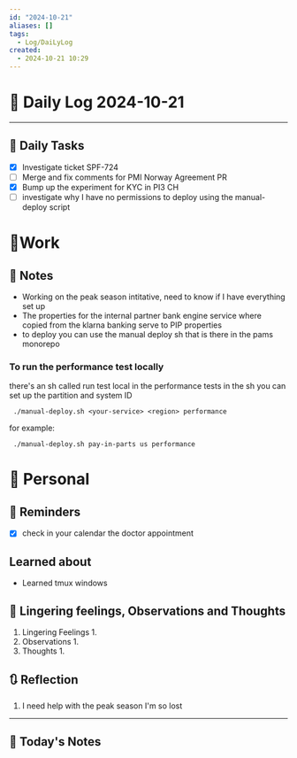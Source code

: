 ```yaml
---
id: "2024-10-21"
aliases: []
tags:
  - Log/DaiLyLog
created:
  - 2024-10-21 10:29
---
```


# 📅 Daily Log 2024-10-21

---
## 🔷 Daily Tasks
- [x] Investigate ticket SPF-724 
- [ ] Merge and fix comments for PMI Norway Agreement PR
- [x] Bump up the experiment for KYC in PI3 CH
- [ ] investigate why I have no permissions to deploy using the manual-deploy script

# 💼Work 
## 🚀 Notes
- Working on the peak season intitative, need to know if I have everything set up
- The properties for the internal partner bank engine service where copied from the klarna banking serve to PIP properties
- to deploy you can use the manual deploy sh that is there in the pams monorepo

### To run the performance test locally
there's an sh called run test local in the performance tests
in the sh you can set up the partition and system ID

```
 ./manual-deploy.sh <your-service> <region> performance
```
for example:
```
 ./manual-deploy.sh pay-in-parts us performance
```

# 👑 Personal
## 📕 Reminders
- [x] check in your calendar the doctor appointment

## Learned about
- Learned tmux windows

##  💬 Lingering feelings, Observations and Thoughts 
1. Lingering Feelings
	1. 
2. Observations
	1. 
3. Thoughts
	1. 
## 🔃 Reflection
1. I need help with the peak season I'm so lost
---

## 📅 Today's Notes
